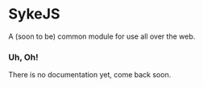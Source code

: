 # SykeJS
A (soon to be) common module for use all over the web.

### Uh, Oh!
There is no documentation yet, come back soon.